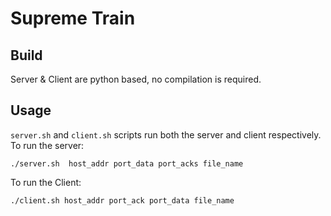 # Supreme Train 

## Build
Server & Client are python based, no compilation is required. 

## Usage
`server.sh` and `client.sh` scripts run both the server and client respectively. To run the server:

```
./server.sh  host_addr port_data port_acks file_name
```

To run the Client:
```
./client.sh host_addr port_ack port_data file_name
```


